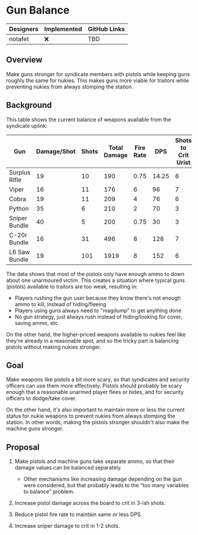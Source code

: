 # Gun Balance

| Designers | Implemented | GitHub Links |
|---|---|---|
| notafet | :x: | TBD |

## Overview

Make guns stronger for syndicate members with pistols while keeping guns roughly the same for nukies. This makes guns more viable for traitors while preventing nukies from always stomping the station.

## Background

This table shows the current balance of weapons available from the syndicate uplink:

| Gun           | Damage/Shot | Shots | Total Damage | Fire Rate | DPS   | Shots to Crit Urist | Number Urists | Shots to Crit Secoff | Number Secoffs |
|---------------|-------------|-------|--------------|-----------|-------|---------------------|---------------|----------------------|----------------|
| Surplus Rifle | 19          | 10    | 190          | 0.75      | 14.25 | 6                   | 1             |                      |                |
| Viper         | 16          | 11    | 176          | 6         | 96    | 7                   | 1             | 10                   | 1              |
| Cobra         | 19          | 11    | 209          | 4         | 76    | 6                   | 1             | 9                    | 1              |
| Python        | 35          | 6     | 210          | 2         | 70    | 3                   | 2             | 5                    | 1              |
| Sniper Bundle | 40          | 5     | 200          | 0.75      | 30    | 3                   | 1             | 3                    | 1              |
| C-20r Bundle  | 16          | 31    | 496          | 8         | 128   | 7                   | 4             |                      |                |
| L6 Saw Bundle | 19          | 101   | 1919         | 8         | 152   | 6                   | 16            |                      |                |

The data shows that most of the pistols only have enough ammo to down about one unarmoured victim. This creates a situation where typical guns (pistols) available to traitors are too weak, resulting in:

- Players rushing the gun user because they know there's not enough ammo to kill, instead of hiding/fleeing
- Players using guns always need to "magdump" to get anything done
- No gun strategy, just always rush instead of hiding/looking for cover, saving ammo, etc.

On the other hand, the higher-priced weapons available to nukies feel like they're already in a reasonable spot, and so the tricky part is balancing pistols without making nukies stronger.

## Goal

Make weapons like pistols a bit more scary, so that syndicates and security officers can use them more effectively. Pistols should probably be scary enough that a reasonable unarmed player flees or hides, and for security officers to dodge/take cover.

On the other hand, it's also important to maintain more or less the current status for nukie weapons to prevent nukies from always stomping the station. In other words, making the pistols stronger shouldn't also make the machine guns stronger.

## Proposal

1. Make pistols and machine guns take separate ammo, so that their damage values can be balanced separately.

   - Other mechanisms like increasing damage depending on the gun were considered, but that probably leads to the "too many variables to balance" problem.

2. Increase pistol damage across the board to crit in 3-ish shots.

3. Reduce pistol fire rate to maintain same or less DPS.

4. Increase sniper damage to crit in 1-2 shots.
